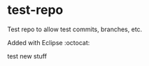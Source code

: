 # test-repo
Test repo to allow test commits, branches, etc.

Added with Eclipse :octocat:

test new stuff
